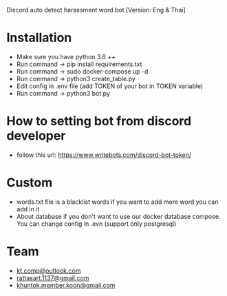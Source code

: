 Discord auto detect harassment word bot [Version: Eng & Thai]

# Installation
- Make sure you have python 3.6 ++
- Run command -> pip install requirements.txt
- Run command -> sudo docker-compose up -d
- Run command -> python3 create_table.py
- Edit config in .env file (add TOKEN of your bot in TOKEN variable)
- Run command -> python3 bot.py

# How to setting bot from discord developer
- follow this url: https://www.writebots.com/discord-bot-token/


# Custom
- words.txt file is a blacklist words if you want to add more word you can add in it
- About database if you don't want to use our docker database compose. You can change config in .evn (support only postgresql)

# Team
- kt.comp@outlook.com
- rattasart.1137@gmail.com
- khuntok.member.koon@gmail.com
